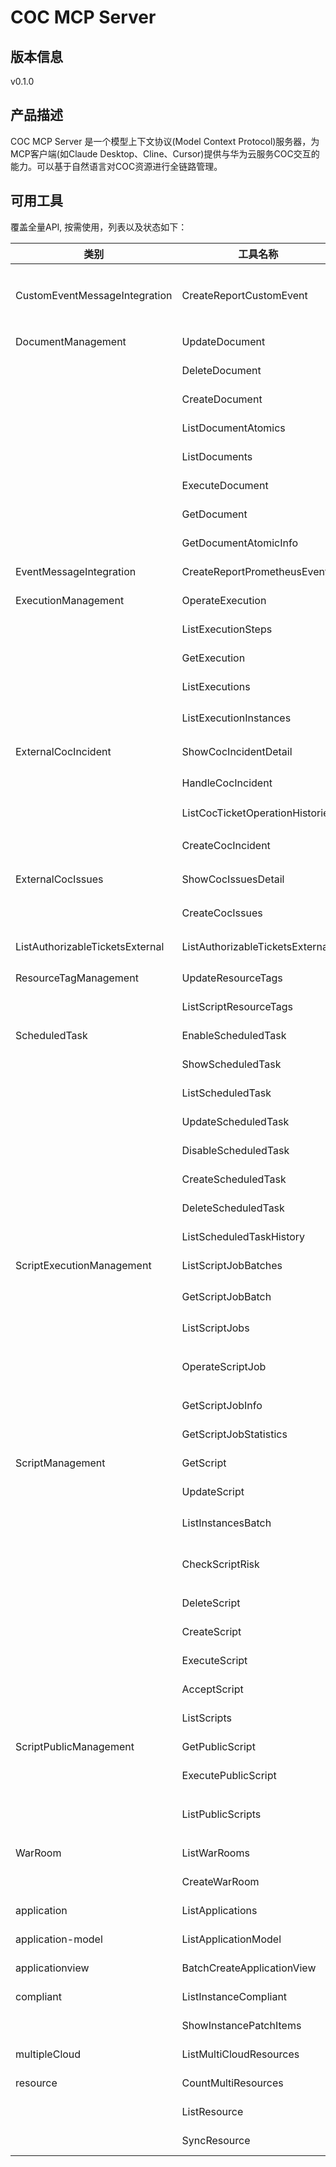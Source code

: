 # COC MCP Server 

## 版本信息
v0.1.0

## 产品描述

COC MCP Server 是一个模型上下文协议(Model Context Protocol)服务器，为MCP客户端(如Claude Desktop、Cline、Cursor)提供与华为云服务COC交互的能力。可以基于自然语言对COC资源进行全链路管理。

## 可用工具
覆盖全量API, 按需使用，列表以及状态如下：

| 类别 | 工具名称 | 功能描述 | 状态 |
| --- | --- | --- | --- |
| CustomEventMessageIntegration | CreateReportCustomEvent | 支持租户将自开发的监控系统按照标准化集成至COC,集成后告警会按照标准格式上报至COC告警中心 | To be tested |
| DocumentManagement | UpdateDocument | 修改自定义作业 | To be tested |
|  | DeleteDocument | 删除自定义作业 | To be tested |
|  | CreateDocument | 创建自定义作业 | To be tested |
|  | ListDocumentAtomics | 获取原子能力列表 | To be tested |
|  | ListDocuments | 查询自定义作业列表 | To be tested |
|  | ExecuteDocument | 执行自定义作业 | To be tested |
|  | GetDocument | 查询自定义作业详情 | To be tested |
|  | GetDocumentAtomicInfo | 获取原子能力详细 | To be tested |
| EventMessageIntegration | CreateReportPrometheusEvent | Prometheus事件接入 | To be tested |
| ExecutionManagement | OperateExecution | 操作工单 | To be tested |
|  | ListExecutionSteps | 查询工单步骤详情 | To be tested |
|  | GetExecution | 查询作业工单详情 | To be tested |
|  | ListExecutions | 查询作业工单列表 | To be tested |
|  | ListExecutionInstances | 查询工单步骤批次实例,如脚本分批操作里的ECS实例 | To be tested |
| ExternalCocIncident | ShowCocIncidentDetail | ShowCocIncidentDetail  获取事件单详细 | To be tested |
|  | HandleCocIncident | HandleCocIncident 处理事件单 | To be tested |
|  | ListCocTicketOperationHistories | ListCocTicketOperationHistories  获取事件单历史 | To be tested |
|  | CreateCocIncident | CreateExternalIncident 创建事件单 | To be tested |
| ExternalCocIssues | ShowCocIssuesDetail | ShowCocIssuesDetail  获取事件单详细 | To be tested |
|  | CreateCocIssues | CreateExternalIssues 创建问题单 | To be tested |
| ListAuthorizableTicketsExternal | ListAuthorizableTicketsExternal | 查询COC可授权单列表(变更单号、事件单号、warroom和告警) | To be tested |
| ResourceTagManagement | UpdateResourceTags | 更新资源标签 | To be tested |
|  | ListScriptResourceTags | 查询资源标签列表 | To be tested |
| ScheduledTask | EnableScheduledTask | Enable scheduled task by id | To be tested |
|  | ShowScheduledTask | Get ScheduledTask info by id | To be tested |
|  | ListScheduledTask | Get ScheduledTask infos | To be tested |
|  | UpdateScheduledTask | Update ScheduledTask | To be tested |
|  | DisableScheduledTask | Disable scheduled task by id | To be tested |
|  | CreateScheduledTask | Create Scheduled Task | To be tested |
|  | DeleteScheduledTask | Delete scheduled task by id | To be tested |
|  | ListScheduledTaskHistory | get scheduled task history list | To be tested |
| ScriptExecutionManagement | ListScriptJobBatches | 查询:批次列表 | To be tested |
|  | GetScriptJobBatch | 查询:批次详情,分页获取批次中的实例列表。 | To be tested |
|  | ListScriptJobs | 查询作业工单列表,分页查询 | To be tested |
|  | OperateScriptJob | 操作类型:取消实例、跳过批次、取消整个工单、暂停整个工单、继续整个工单 | To be tested |
|  | GetScriptJobInfo | 查询执行:基本信息 | To be tested |
|  | GetScriptJobStatistics | 查询:实例状态统计信息。 | To be tested |
| ScriptManagement | GetScript | 获取脚本详情 | To be tested |
|  | UpdateScript | 修改作业脚本:自定义脚本 | To be tested |
|  | ListInstancesBatch | 根据分批策略获取分批结果,只支持自动分批: | To be tested |
|  | CheckScriptRisk | 根据作业内容,对作业评估风险,返回相关分析的结果和信息,结果仅供参考。 | To be tested |
|  | DeleteScript | 删除作业脚本:自定义脚本。 | To be tested |
|  | CreateScript | 创建作业脚本:自定义脚本 | To be tested |
|  | ExecuteScript | 执行脚本 | To be tested |
|  | AcceptScript | 功能:审批脚本。 | To be tested |
|  | ListScripts | 作业脚本列表:自定义脚本 | To be tested |
| ScriptPublicManagement | GetPublicScript | 展示公共脚本详情 | To be tested |
|  | ExecutePublicScript | 执行公共脚本 | To be tested |
|  | ListPublicScripts | 获取公共脚本列表,分页逻辑:采用limit+marker方式,提高分页效率。用自增id作为marker参数 | To be tested |
| WarRoom | ListWarRooms | 查询租户区WarRoom信息列表 | To be tested |
|  | CreateWarRoom | 创建租户区WarRoom | To be tested |
| application | ListApplications | 查询应用 | To be tested |
| application-model | ListApplicationModel | 查询下一级的子应用、组件、分组 | To be tested |
| applicationview | BatchCreateApplicationView | 批量创建应用视图 | To be tested |
| compliant | ListInstanceCompliant | 分页获取节点合规性报告 | To be tested |
|  | ShowInstancePatchItems | 分页获取节点补丁详情 | To be tested |
| multipleCloud | ListMultiCloudResources | 查询用户在云厂商中的资源 | To be tested |
| resource | CountMultiResources | 查询用户各种资源总数 | To be tested |
|  | ListResource | 查询用户所有资源 | To be tested |
|  | SyncResource | 从RMS同步用户所有资源 | To be tested |
